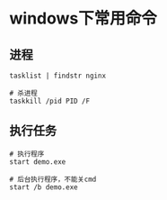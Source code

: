 # windows下常用命令

## 进程
```
tasklist | findstr nginx

# 杀进程
taskkill /pid PID /F
```

## 执行任务
```
# 执行程序
start demo.exe

# 后台执行程序，不能关cmd
start /b demo.exe
```